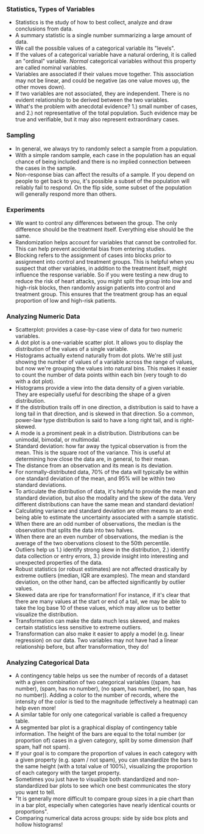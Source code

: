 ### Statistics, Types of Variables

* Statistics is the study of how to best collect, analyze and draw conclusions from data.
* A summary statistic is a single number summarizing a large amount of data.
* We call the possible values of a categorical variable its "levels".
* If the values of a categorical variable have a natural ordering, it is called an "ordinal" variable. _Normal_ categorical variables without this property are called nominal variables.
* Variables are associated if their values move together. This association may not be linear, and could be negative (as one value moves up, the other moves down).
* If two variables are not associated, they are independent. There is no evident relationship to be derived between the two variables.
* What's the problem with anecdotal evidence? 1.) small number of cases, and 2.) not representative of the total population. Such evidence may be true and verifiable, but it may also represent extraordinary cases.

### Sampling

* In general, we always try to randomly select a sample from a population.
* With a simple random sample, each case in the population has an equal chance of being included and there is no implied connection between the cases in the sample.
* Non-response bias can affect the results of a sample. If you depend on people to get back to you, it's possible a subset of the population will reliably fail to respond. On the flip side, some subset of the population will generally respond more than others.


### Experiments

* We want to control any differences between the group. The only difference should be the treatment itself. Everything else should be the same.
* Randomization helps account for variables that cannot be controlled for. This can help prevent accidental bias from entering studies.
* Blocking refers to the assignment of cases into blocks prior to assignment into control and treatment groups. This is helpful when you suspect that other variables, in addition to the treatment itself, might influence the response variable. So if you were testing a new drug to reduce the risk of heart attacks, you might split the group into low and high-risk blocks, then randomly assign patients into control and treatment group. This ensures that the treatment group has an equal proportion of low and high-risk patients.

### Analyzing Numeric Data

* Scatterplot: provides a case-by-case view of data for two numeric variables.
* A dot plot is a one-variable scatter plot. It allows you to display the distribution of the values of a single variable.
* Histograms actually extend naturally from dot plots. We're still just showing the number of values of a variable across the range of values, but now we're grouping the values into natural bins. This makes it easier to count the number of data points within each bin (very tough to do with a dot plot).
* Histograms provide a view into the data density of a given variable. They are especially useful for describing the shape of a given distribution.
* If the distribution trails off in one direction, a distribution is said to have a long tail in that direction, and is skewed in that direction. So a common, power-law type distribution is said to have a long right tail, and is right-skewed.
* A mode is a prominent peak in a distribution. Distributions can be unimodal, bimodal, or multimodal.
* Standard deviation: how far away the typical observation is from the mean. This is the square root of the variance. This is useful at determining how close the data are, in general, to their mean.
* The distance from an observation and its mean is its deviation.
* For normally-distributed data, 70% of the data will typically be within one standard deviation of the mean, and 95% will be within two standard deviations.
* To articulate the distribution of data, it's helpful to provide the mean and standard deviation, but also the modality and the skew of the data. Very different distributions can have the same mean and standard deviation!
* Calculating variance and standard deviation are often means to an end: being able to estimate the uncertainty associated with a sample statistic.
* When there are an odd number of observations, the median is the observation that splits the data into two halves.
* When there are an even number of observations, the median is the average of the two obervations closest to the 50th percentile.
* Outliers help us 1.) identify strong skew in the distribution, 2.) identify data collection or entry errors, 3.) provide insight into interesting and unexpected properties of the data.
* Robust statistics (or robust estimates) are not affected drastically by extreme outliers (median, IQR are examples). The mean and standard deviation, on the other hand, can be affected significantly by outlier values.
* Skewed data are ripe for transformation! For instance, if it's clear that there are many values at the start or end of a tail, we may be able to take the log base 10 of these values, which may allow us to better visualize the distribution.
* Transformation can make the data much less skewed, and makes certain statistics less sensitive to extreme outliers.
* Transformation can also make it easier to apply a model (e.g. linear regression) on our data. Two variables may not have had a linear relationship before, but after transformation, they do!

### Analyzing Categorical Data

* A contingency table helps us see the number of records of a dataset with a given combination of two categorical variables ((spam, has number), (spam, has no number), (no spam, has number), (no span, has no number)). Adding a color to the number of records, where the intensity of the color is tied to the magnitude (effectively a heatmap) can help even more!
* A similar table for only one categorical variable is called a frequency table.
* A segmented bar plot is a graphical display of contingency table information. The height of the bars are equal to the total number (or proportion of) cases in a given category, split by some dimension (half spam, half not spam).
* If your goal is to compare the proportion of values in each category with a given property (e.g. spam / not spam), you can standardize the bars to the same height (with a total value of 100%), visualizing the proportion of each category with the target property.
* Sometimes you just have to visualize both standardized and non-standardized bar plots to see which one best communicates the story you want to tell.
* "It is generally more difficult to compare group sizes in a pie chart than in a bar plot, especially when categories have nearly identical counts or proportions".
* Comparing numerical data across groups: side by side box plots and hollow histograms!
